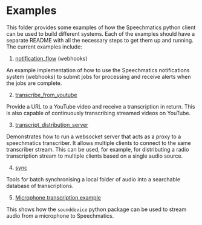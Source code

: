 # Examples

This folder provides some examples of how the Speechmatics python client can be used to build different systems.
Each of the examples should have a separate README with all the necessary steps to get them up and running.
The current examples include:

1. [notification_flow](./notification_flow/README.md) (webhooks)

An example implementation of how to use the Speechmatics notifications system (webhooks) to submit jobs for processing and receive alerts when the jobs are complete.

2. [transcribe_from_youtube](./transcribe_from_youtube/README.md)

Provide a URL to a YouTube video and receive a transcription in return. This is also capable of continuously transcribing streamed videos on YouTube.

3. [transcript_distribution_server](./transcript_distribution_server/README.md)

Demonstrates how to run a websocket server that acts as a proxy to a speechmatics transcriber. It allows multiple clients to connect to the same transcriber stream. This can be used, for example, for distributing a radio transcription stream to multiple clients based on a single audio source.

4. [sync](./sync)

Tools for batch synchronising a local folder of audio into a searchable database of transcriptions.

5. [Microphone transcription example](./transcribe_from_microphone.py)

This shows how the `sounddevice` python package can be used to stream audio from a microphone to Speechmatics.
